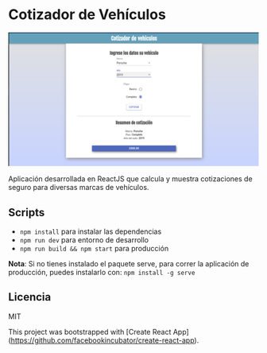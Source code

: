 # Cotizador de Vehículos

![Captura de cotizador de vehiculos app](.readme-static/captura.png)

Aplicación desarrollada en ReactJS que calcula y muestra cotizaciones de seguro para diversas marcas de vehículos.

## Scripts

* `npm install` para instalar las dependencias
* `npm run dev` para entorno de desarrollo
* `npm run build && npm start` para producción

**Nota**: Si no tienes instalado el paquete serve, para correr la aplicación de producción, puedes instalarlo con: `npm install -g serve`

## Licencia

MIT

This project was bootstrapped with [Create React App]
(https://github.com/facebookincubator/create-react-app).
